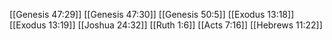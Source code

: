 [[Genesis 47:29]]
[[Genesis 47:30]]
[[Genesis 50:5]]
[[Exodus 13:18]]
[[Exodus 13:19]]
[[Joshua 24:32]]
[[Ruth 1:6]]
[[Acts 7:16]]
[[Hebrews 11:22]]
